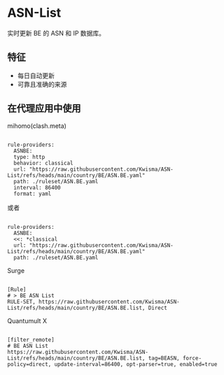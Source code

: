 
# ASN-List
    
实时更新 BE 的 ASN 和 IP 数据库。
    
## 特征
    
- 每日自动更新
- 可靠且准确的来源
    
## 在代理应用中使用
    
mihomo(clash.meta)
   
<pre><code class="language-javascript">
rule-providers:
  ASNBE:
  type: http
  behavior: classical
  url: "https://raw.githubusercontent.com/Kwisma/ASN-List/refs/heads/main/country/BE/ASN.BE.yaml"
  path: ./ruleset/ASN.BE.yaml
  interval: 86400
  format: yaml
</code></pre>

或者

<pre><code class="language-javascript">
rule-providers:
  ASNBE:
  <<: *classical
  url: "https://raw.githubusercontent.com/Kwisma/ASN-List/refs/heads/main/country/BE/ASN.BE.yaml"
  path: ./ruleset/ASN.BE.yaml
</code></pre>
    
Surge
    
<pre><code class="language-javascript">
[Rule]
# > BE ASN List
RULE-SET, https://raw.githubusercontent.com/Kwisma/ASN-List/refs/heads/main/country/BE/ASN.BE.list, Direct
</code></pre>
    
Quantumult X
    
<pre><code class="language-javascript">
[filter_remote]
# BE ASN List
https://raw.githubusercontent.com/Kwisma/ASN-List/refs/heads/main/country/BE/ASN.BE.list, tag=BEASN, force-policy=direct, update-interval=86400, opt-parser=true, enabled=true
</code></pre>
